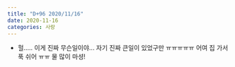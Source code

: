 ```yaml
---
title: "D+96 2020/11/16"
date: 2020-11-16
categories: 사랑
---
```

- 헐..... 이게 진짜 무슨일이야... 자기 진짜 큰일이 있었구만 ㅠㅠㅠㅠㅠ 어여 집 가서 푹 쉬어 ㅠㅠ 물 많이 마셩!
